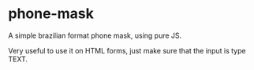 # phone-mask
A simple brazilian format phone mask, using pure JS.

Very useful to use it on HTML forms, just make sure that the input is type TEXT.
